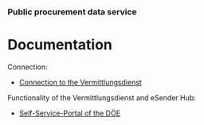 ### Public procurement data service
# Documentation
Connection:
  - [Connection to the Vermittlungsdienst](Connection_to_mediator.md)

Functionality of the Vermittlungsdienst and eSender Hub:
- [Self-Service-Portal of the DÖE](SSP.md)

<br><br>

